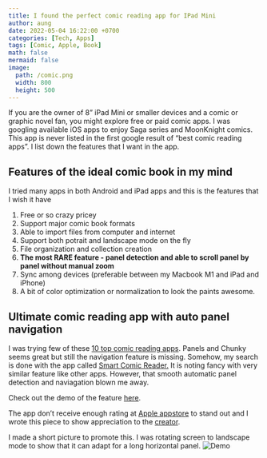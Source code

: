 ```yaml
---
title: I found the perfect comic reading app for IPad Mini
author: aung
date: 2022-05-04 16:22:00 +0700
categories: [Tech, Apps]
tags: [Comic, Apple, Book]
math: false
mermaid: false
image:
  path: /comic.png
  width: 800
  height: 500
---
```


If you are the owner of 8” iPad Mini or smaller devices and a comic or graphic novel fan, you might explore free or paid comic apps. I was googling available iOS apps to enjoy Saga series and MoonKnight comics. This app is never listed in the first google result of “best comic reading apps”.  I list down the features that I want in the app. 

## Features of the ideal comic book in my mind

I tried  many apps in both Android and iPad apps and this is the features that I wish it have

1. Free or so crazy pricey
2. Support major comic book formats
3. Able to import files from computer and internet
4. Support both potrait and landscape mode on the fly
5. File organization and collection creation
6. **The most RARE feature - panel detection and able to scroll panel by panel without manual zoom**
7. Sync among devices (preferable between my Macbook M1 and iPad and iPhone)
8. A bit of color optimization or normalization to look the paints awesome.

## Ultimate comic reading app with auto panel navigation

I was trying few of these [10 top comic reading apps](https://www.makeuseof.com/tag/best-apps-reading-comics-ipad/). Panels and Chunky seems great but still the navigation feature is missing. Somehow, my search is done with the app called [Smart Comic Reader.](https://smartcomicreader.com) It is noting fancy with very similar feature like other apps. However, that smooth automatic panel detection and naviagation blown me away.

Check out the demo of the feature [here](https://twitter.com/SmartComicApp/status/1321794860496596993/video/1). 

The app don’t receive enough rating at [Apple appstore](https://apps.apple.com/us/app/smart-comic-reader/id1511175212?ign-itscg=30200&ign-itsct=apps_box) to stand out and I wrote this piece to show appreciation to the [creator](https://www.google.com/url?sa=t&rct=j&q=&esrc=s&source=web&cd=&ved=2ahUKEwjq2bXexMX3AhWpxDgGHcjDATAQFnoECAUQAQ&url=https%3A%2F%2Ftwitter.com%2Focjvdijk%3Flang%3Den&usg=AOvVaw1mA1fBhYL_7SohHJAiuL0l).

I made a short picture to promote this. I was rotating screen to landscape mode to show that it can adapt for a long horizontal panel. 
![Demo](/comic.gif)
